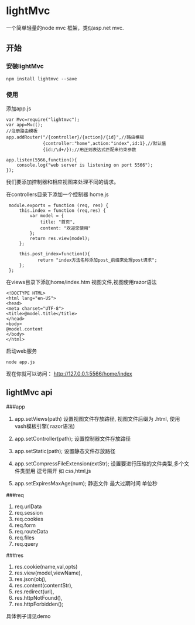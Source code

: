 # lightMvc
一个简单轻量的node mvc 框架，类似asp.net mvc.
## 开始
### 安装lightMvc
```
npm install lightmvc --save
```
### 使用

添加app.js 
```
var Mvc=require("lightmvc");
var app=Mvc();
//注册路由模板
app.addRouter("/{controller}/{action}/{id}",//路由模板
              {controller:"home",action:"index",id:1},//默认值
			  {id:/\d+/});//用正则表达式匹配来约束参数
			  
app.listen(5566,function(){
	console.log("web server is listening on port 5566");
});
```

我们要添加控制器和相应视图来处理不同的请求。

在controllers目录下添加一个控制器 home.js
```
 module.exports = function (req, res) {
     this.index = function (req,res) {
         var model = {
             title: "首页",
             content: "欢迎您使用"
         };
         return res.view(model);
     };
	 
	 this.post_index=function(){
			return "index方法名称添加post_前缀来处理post请求";
	 };
 };
```


在views目录下添加home/index.htm 视图文件,视图使用razor语法
```
<!DOCTYPE HTML>
<html lang="en-US">
<head>
<meta charset="UTF-8">
<title>@model.title</title>
</head>
<body>
@model.content
</body>
</html>
```
启动web服务
```
node app.js
```
现在你就可以访问： http://127.0.0.1:5566/home/index

## lightMvc api
###app
1. app.setViews(path)
设置视图文件存放路径, 视图文件后缀为 .html, 使用vash模板引擎( razor语法)

2. app.setController(path);
设置控制器文件存放路径

3. app.setStatic(path);
设置静态文件存放路径

4. app.setCompressFileExtension(extStr);
设置要进行压缩的文件类型,多个文件类型用 逗号隔开 如 css,html,js

5. app.setExpiresMaxAge(num);
静态文件 最大过期时间 单位秒

###req
1. req.urlData
2. req.session
3. req.cookies
4. req.form
5. req.routeData
6. req.files
7. req.query

###res
1. res.cookie(name,val,opts)
2. res.view(model,viewName),
3. res.json(obj),
4. res.content(contentStr),
5. res.redirect(url),
6. res.httpNotFound(),
7. res.httpForbidden();

具体例子请见demo
